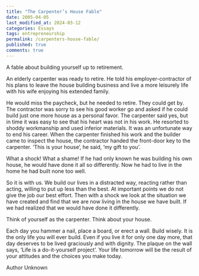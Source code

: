 ```yaml
---
title: "The Carpenter’s House Fable"
date: 2005-04-05
last_modified_at: 2024-03-12
categories: Essays
tags: entrepreneurship
permalink: /carpenters-house-fable/
published: true
comments: true
---
```

A fable about building yourself up to retirement.
<!--more-->
An elderly carpenter was ready to retire. He told his employer-contractor of his plans to leave the house building business and live a more leisurely life with his wife enjoying his extended family.

He would miss the paycheck, but he needed to retire. They could get by. The contractor was sorry to see his good worker go and asked if he could build just one more house as a personal favor. The carpenter said yes, but in time it was easy to see that his heart was not in his work. He resorted to shoddy workmanship and used inferior materials. It was an unfortunate way to end his career.
When the carpenter finished his work and the builder came to inspect the house, the contractor handed the front-door key to the carpenter. ‘This is your house’, he said, ‘my gift to you’.

What a shock! What a shame! If he had only known he was building his own house, he would have done it all so differently. Now he had to live in the home he had built none too well.

So it is with us. We build our lives in a distracted way, reacting rather than acting, willing to put up less than the best. At important points we do not give the job our best effort. Then with a shock we look at the situation we have created and find that we are now living in the house we have built. If we had realized that we would have done it differently.

Think of yourself as the carpenter. Think about your house.

Each day you hammer a nail, place a board, or erect a wall. Build wisely. It is the only life you will ever build. Even if you live it for only one day more, that day deserves to be lived graciously and with dignity. The plaque on the wall says, ‘Life is a do-it-yourself project’. Your life tomorrow will be the result of your attitudes and the choices you make today.

Author Unknown
